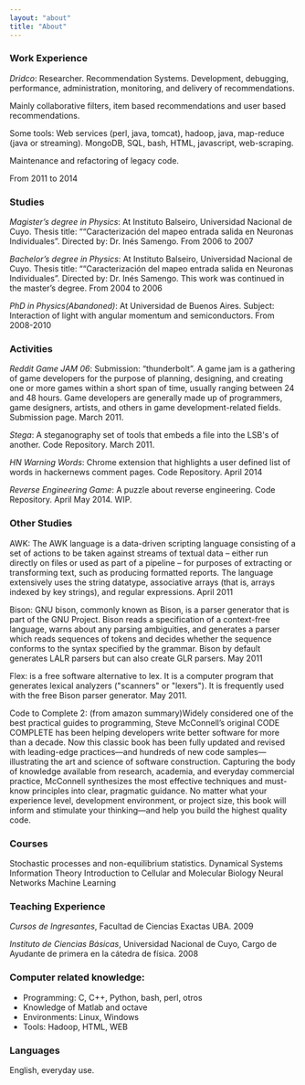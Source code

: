```yaml
---
layout: "about"
title: "About"
---
```


### Work Experience

*Dridco*: Researcher. Recommendation Systems. Development, debugging, performance,
administration, monitoring, and delivery of recommendations.

Mainly collaborative filters, item based recommendations and user based recommendations.

Some tools: Web services (perl, java, tomcat), hadoop, java, map-reduce (java or streaming).
MongoDB, SQL, bash, HTML, javascript, web-scraping.

Maintenance and refactoring of legacy code.

From 2011 to 2014

### Studies

*Magister’s degree in Physics*: At Instituto Balseiro, Universidad Nacional de
Cuyo. Thesis title: ““Caracterización del mapeo entrada salida en Neuronas
Individuales”. Directed by: Dr. Inés Samengo. From 2006 to 2007

*Bachelor’s degree in Physics*: At Instituto Balseiro, Universidad Nacional de
Cuyo. Thesis title: ““Caracterización del mapeo entrada salida en Neuronas
Individuales”. Directed by: Dr. Inés Samengo. This work was continued in the
master’s degree. From 2004 to 2006

*PhD in Physics(Abandoned)*: At Universidad de Buenos Aires. Subject: Interaction
of light with angular momentum and semiconductors. From 2008-2010

### Activities

*Reddit Game JAM 06*: Submission: “thunderbolt”. A game jam is a gathering of game
developers for the purpose of planning, designing, and creating one or more
games within a short span of time, usually ranging between 24 and 48 hours. Game
developers are generally made up of programmers, game designers, artists, and
others in game development-related fields.
Submission page. March 2011.

*Stega*: A steganography set of tools that embeds a file into the LSB's of
another. Code Repository. March 2011.

*HN Warning Words*: Chrome extension that highlights a user defined list of words
in hackernews comment pages. Code Repository. April 2014

*Reverse Engineering Game*: A puzzle about reverse engineering. Code Repository.
April May 2014. WIP.

### Other Studies

AWK: The AWK language is a data-driven scripting language consisting of a set of
actions to be taken against streams of textual data – either run directly on
files or used as part of a pipeline – for purposes of extracting or transforming
text, such as producing formatted reports. The language extensively uses the
string datatype, associative arrays (that is, arrays indexed by key strings),
and regular expressions. April 2011

Bison: GNU bison, commonly known as Bison, is a parser generator that is part of
the GNU Project. Bison reads a specification of a context-free language, warns
about any parsing ambiguities, and generates a parser which reads sequences of
tokens and decides whether the sequence conforms to the syntax specified by the
grammar. Bison by default generates LALR parsers but can also create GLR
parsers. May 2011

Flex: is a free software alternative to lex. It is a computer program that
generates lexical analyzers ("scanners" or "lexers"). It is frequently used with
the free Bison parser generator. May 2011.

Code to Complete 2: (from amazon summary)Widely considered one of the best
practical guides to programming, Steve McConnell’s original CODE COMPLETE has
been helping developers write better software for more than a decade. Now this
classic book has been fully updated and revised with leading-edge practices—and
hundreds of new code samples—illustrating the art and science of software
construction. Capturing the body of knowledge available from research, academia,
and everyday commercial practice, McConnell synthesizes the most effective
techniques and must-know principles into clear, pragmatic guidance. No matter
what your experience level, development environment, or project size, this book
will inform and stimulate your thinking—and help you build the highest quality
code. 


### Courses

Stochastic processes and non-equilibrium statistics.
Dynamical Systems
Information Theory
Introduction to Cellular and Molecular Biology
Neural Networks
Machine Learning


### Teaching Experience

*Cursos de Ingresantes*, Facultad de Ciencias Exactas UBA. 2009

*Instituto de Ciencias Básicas*, Universidad Nacional de Cuyo, Cargo de Ayudante
de primera en la cátedra de física. 2008


### Computer related knowledge:

* Programming: C, C++, Python, bash, perl, otros
* Knowledge of Matlab and octave
* Environments: Linux, Windows
* Tools: Hadoop, HTML, WEB

### Languages

English, everyday use.
